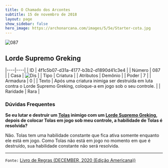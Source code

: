 ```yaml
---
title: O Chamado dos Arcontes
subtitle: 15 de novembro de 2018
layout: page
show_sidebar: false
hero_image: https://archonarcana.com/images/5/5e/Starter-cota.jpg
---
```


![087](https://cdn.keyforgegame.com/media/card_front/pt/341_087_JFFVJ73VP9VQ_pt.png)

## Lorde Supremo Greking

|----|----|
| ID | 4f1c5b07-d31a-4177-b3b2-d1890d41c3e4 |
| Número | 087 |
| Casa | ![Dis](https://archonarcana.com/images/thumb/e/e8/Dis.png/22px-Dis.png "Dis") |
| Tipo | Criatura |
| Atributos | Demônio |
| Poder | 7 |
| Armadura | 0 |
| Texto | Após uma criatura inimiga ser destruída em luta contra o Lorde Supremo Greking, coloque-a em jogo sob o seu controle. |
| Raridade | Rara |

### Dúvidas Frequentes

**Se eu lutar e destruir um [Tolas](/cota/103) inimigo com um
[Lorde Supremo Greking](/cota/087), depois de colocar Tolas em jogo sob
meu controle, a habilidade de Tolas é resolvida?**

Não. Tolas tem uma habilidade constante que fica ativa somente
enquanto ele está em jogo. Como Tolas não está em jogo no momento
em que é destruído, sua habilidade constante não será resolvida.

<hr/>

`Fonte:` [Livro de Regras (DECEMBER, 2020 (Edição Americana))](https://images-cdn.fantasyflightgames.com/filer_public/8c/af/8cafeca4-02c3-4990-bba1-ff9d3aa8f02a/keyforge_rulebook_v14_reduced-compressed.pdf)
